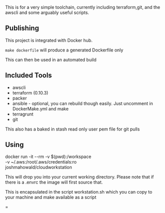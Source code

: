 This is for a very simple toolchain, currently including terraform,git, and the awscli
and some arguably useful scripts.      

## Publishing

This project is integrated with Docker hub.

`make dockerfile` will produce a generated Dockerfile only

This can then be used in an automated build


## Included Tools

* awscli
* terraform (0.10.3)
* packer 
* ansible - optional, you can rebuild though easily. Just uncomment in DockerMake.yml and make
* terragrunt
* git

This also has a baked in stash read only user pem file for git pulls


## Using

docker run -it --rm -v $(pwd):/workspace \
  -v ~/.aws:/root/.aws/credentials:ro \
  joshmahowald/cloudworkstation
  
This will drop you into your current working directory.  Please note that if there is a .envrc the image will first source that.

This is encapsulated in the script workstation.sh which you can copy to your machine and make available as a script

=
